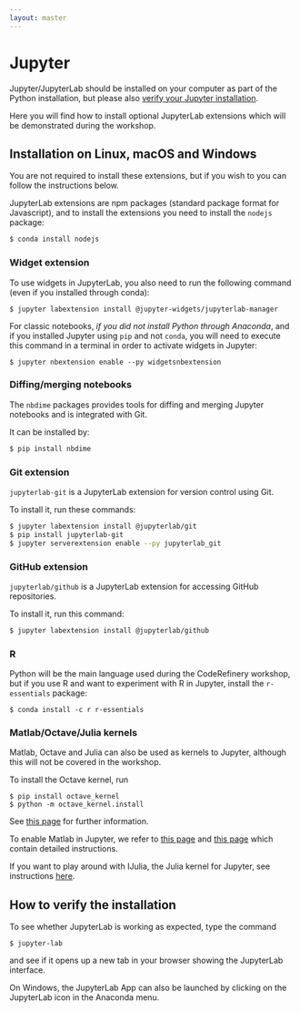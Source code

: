 ```yaml
---
layout: master
---
```


# Jupyter

Jupyter/JupyterLab should be installed on your computer as part of the Python installation, 
but please also [verify your Jupyter installation](#how-to-verify-the-installation).

Here you will find how to install optional JupyterLab extensions which will be demonstrated
during the workshop.

## Installation on Linux, macOS and Windows

You are not required to install these extensions, 
but if you wish to you can follow the instructions below.

JupyterLab extensions are npm packages (standard package format for Javascript), 
and to install the extensions you need to install the `nodejs` package:

```bash
$ conda install nodejs
```

### Widget extension

To use widgets in JupyterLab, you also need to run the following
command (even if you installed through conda):
```shell
$ jupyter labextension install @jupyter-widgets/jupyterlab-manager
```

For classic notebooks, *if you did not install Python through Anaconda*, and if you installed Jupyter
using `pip` and not `conda`, you will need to execute this command in a terminal in order to
activate widgets in Jupyter:

```shell
$ jupyter nbextension enable --py widgetsnbextension
```


### Diffing/merging notebooks

The `nbdime` packages provides tools for diffing and merging Jupyter notebooks 
and is integrated with Git.

It can be installed by:
```bash
$ pip install nbdime
```

### Git extension

`jupyterlab-git` is a JupyterLab extension for version control using Git.  

To install it, run these commands:
```bash
$ jupyter labextension install @jupyterlab/git
$ pip install jupyterlab-git
$ jupyter serverextension enable --py jupyterlab_git
```

### GitHub extension

`jupyterlab/github` is a JupyterLab extension for accessing GitHub repositories.

To install it, run this command:
```bash
$ jupyter labextension install @jupyterlab/github
```

### R

Python will be the main language used during the CodeRefinery workshop, but if
you use R and want to experiment with R in Jupyter, install the
`r-essentials` package:

```shell
$ conda install -c r r-essentials
```

### Matlab/Octave/Julia kernels

Matlab, Octave and Julia can also be used as kernels to Jupyter, 
although this will not be covered in the workshop.

To install the Octave kernel, run

```shell
$ pip install octave_kernel
$ python -m octave_kernel.install
```

See [this page](https://github.com/Calysto/octave_kernel) for further information.

To enable Matlab in Jupyter, we refer to [this page](https://anneurai.net/2015/11/12/matlab-based-ipython-notebooks/) and [this page](https://w01f359.wordpress.com/2016/10/09/matlab-notebook/) which contain detailed instructions. 

If you want to play around with IJulia, the Julia kernel for Jupyter, see instructions [here](https://github.com/JuliaLang/IJulia.jl).


## How to verify the installation

To see whether JupyterLab is working as expected, type the command

```shell
$ jupyter-lab
```

and see if it opens up a new tab in your browser showing the JupyterLab interface.

On Windows, the JupyterLab App can also be launched by clicking on the 
JupyterLab icon in the Anaconda menu.
